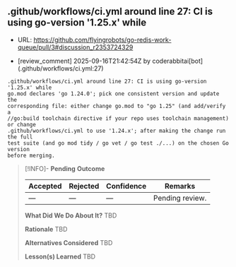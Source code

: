 ## .github/workflows/ci.yml around line 27: CI is using go-version '1.25.x' while

- URL: https://github.com/flyingrobots/go-redis-work-queue/pull/3#discussion_r2353724329

- [review_comment] 2025-09-16T21:42:54Z by coderabbitai[bot] (.github/workflows/ci.yml:27)

```text
.github/workflows/ci.yml around line 27: CI is using go-version '1.25.x' while
go.mod declares 'go 1.24.0'; pick one consistent version and update the
corresponding file: either change go.mod to "go 1.25" (and add/verify a
//go:build toolchain directive if your repo uses toolchain management) or change
.github/workflows/ci.yml to use '1.24.x'; after making the change run the full
test suite (and go mod tidy / go vet / go test ./...) on the chosen Go version
before merging.
```

> [!INFO]- **Pending**
> **Outcome**
> 
> | Accepted | Rejected | Confidence | Remarks |
> |----------|----------|------------|---------|
> | — | — | — | Pending review. |
>
> **What Did We Do About It?**
> TBD
>
> **Rationale**
> TBD
>
> **Alternatives Considered**
> TBD
>
> **Lesson(s) Learned**
> TBD

